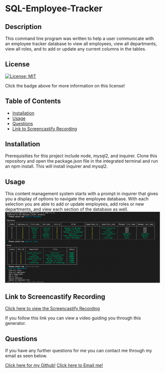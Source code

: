 # SQL-Employee-Tracker

## Description

This command line program was written to help a user communicate with an employee tracker database to view all employees, view all departments, view all roles, and to add or update any current columns in the tables.

## License

[![License: MIT](https://img.shields.io/badge/License-MIT-yellow.svg)](https://opensource.org/licenses/MIT)

Click the badge above for more information on this license!

## Table of Contents

- [Installation](#installation)
- [Usage](#usage)
- [Questions](#questions)
- [Link to Screencastify Recording](#link-to-screencastify-recording)


## Installation

Prerequisities for this project include node, mysql2, and inquirer. Clone this repository and open the package.json file in the integrated terminal and run an npm install. This will install inquirer and mysql2.

## Usage

This content management system starts with a prompt in inquirer that gives you a display of options to navigate the employee database. With each selection you are able to add or update employees, add roles or new departments, and view each section of the database as well.   
![inquirer screenshot](./images/Screen%20Shot%202023-02-27%20at%206.28.31%20PM.png)


## Link to Screencastify Recording

[Click here to view the Screencastify Recording](https://drive.google.com/file/d/18vg7rDYAxg5sckvuubo-1M7KNLXM6qpE/view)

If you follow this link you can view a video guiding you through this generator.

## Questions

If you have any further questions for me you can contact me through my email as seen below. 

[Click here for my Github!](https://github.com/msaylorphila)
[Click here to Email me!](mailto:saylor.margaret@gmail.com)